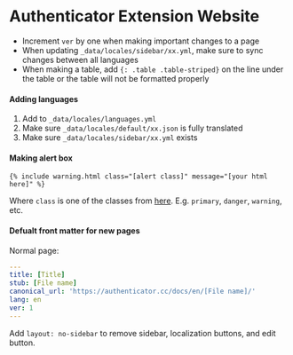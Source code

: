 # Authenticator Extension Website

- Increment `ver` by one when making important changes to a page
- When updating `_data/locales/sidebar/xx.yml`, make sure to sync changes between all languages
- When making a table, add `{: .table .table-striped}` on the line under the table or the table will not be formatted properly

#### Adding languages

1. Add to `_data/locales/languages.yml`
2. Make sure `_data/locales/default/xx.json` is fully translated
3. Make sure `_data/locales/sidebar/xx.yml` exists

#### Making alert box

```
{% include warning.html class="[alert class]" message="[your html here]" %}

```
Where `class` is one of the classes from [here](https://getbootstrap.com/docs/4.3/components/alerts/#examples). E.g. `primary`, `danger`, `warning`, etc.

#### Defualt front matter for new pages

Normal page:

```yml
---
title: [Title]
stub: [File name]
canonical_url: 'https://authenticator.cc/docs/en/[File name]/'
lang: en
ver: 1
---
```

Add `layout: no-sidebar` to remove sidebar, localization buttons, and edit button.
